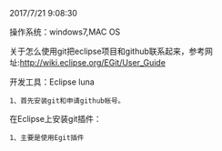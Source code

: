 2017/7/21 9:08:30 

操作系统：windows7,MAC OS

关于怎么使用git把eclipse项目和github联系起来，参考网址:http://wiki.eclipse.org/EGit/User_Guide

开发工具：Eclipse luna

	1、首先安装git和申请github帐号。

在Eclipse上安装git插件：
	
	1、主要是使用Egit插件